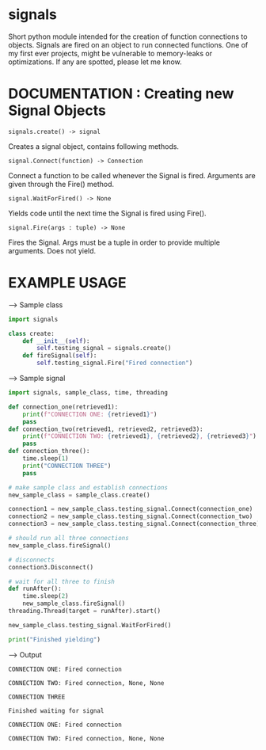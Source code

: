# signals

Short python module intended for the creation of function connections to objects. Signals are fired on an object to run connected functions. One of my first ever projects, might be vulnerable to memory-leaks or optimizations. If any are spotted, please let me know.

# DOCUMENTATION : Creating new Signal Objects

``signals.create() -> signal``

Creates a signal object, contains following methods.

``signal.Connect(function) -> Connection``

Connect a function to be called whenever the Signal is fired. Arguments are given through the Fire() method.

``signal.WaitForFired() -> None``

Yields code until the next time the Signal is fired using Fire().

``signal.Fire(args : tuple) -> None``

Fires the Signal. Args must be a tuple in order to provide multiple arguments. Does not yield.

# EXAMPLE USAGE

--> Sample class
```python
import signals

class create:
    def __init__(self):
        self.testing_signal = signals.create()
    def fireSignal(self):
        self.testing_signal.Fire("Fired connection")
```

--> Sample signal
```python
import signals, sample_class, time, threading

def connection_one(retrieved1):
    print(f"CONNECTION ONE: {retrieved1}")
    pass
def connection_two(retrieved1, retrieved2, retrieved3):
    print(f"CONNECTION TWO: {retrieved1}, {retrieved2}, {retrieved3}")
    pass
def connection_three():
    time.sleep(1)
    print("CONNECTION THREE")
    pass 

# make sample class and establish connections
new_sample_class = sample_class.create()

connection1 = new_sample_class.testing_signal.Connect(connection_one)
connection2 = new_sample_class.testing_signal.Connect(connection_two)
connection3 = new_sample_class.testing_signal.Connect(connection_three)

# should run all three connections
new_sample_class.fireSignal()

# disconnects
connection3.Disconnect()

# wait for all three to finish
def runAfter():
    time.sleep(2)
    new_sample_class.fireSignal()
threading.Thread(target = runAfter).start()

new_sample_class.testing_signal.WaitForFired()

print("Finished yielding")

```
--> Output
```
CONNECTION ONE: Fired connection

CONNECTION TWO: Fired connection, None, None

CONNECTION THREE

Finished waiting for signal

CONNECTION ONE: Fired connection

CONNECTION TWO: Fired connection, None, None

```
